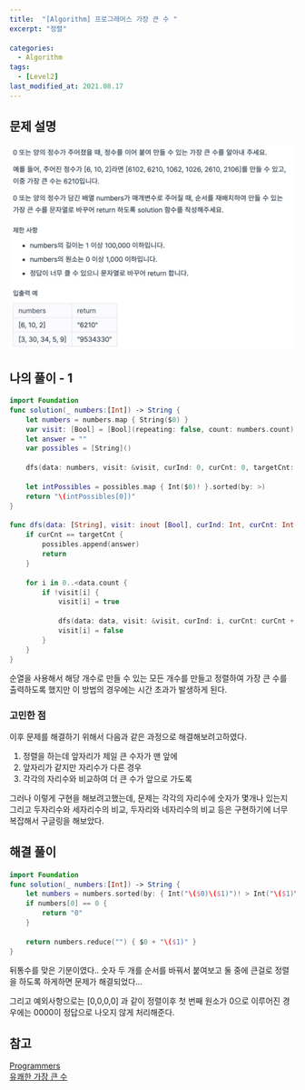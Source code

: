 ```yaml
---
title:  "[Algorithm] 프로그래머스 가장 큰 수 "
excerpt: "정렬"

categories:
  - Algorithm
tags:
  - [Level2]
last_modified_at: 2021.08.17
---
```


## 문제 설명

![28](/assets/images/Programmers/28.png)

## 나의 풀이 - 1
```swift
import Foundation
func solution(_ numbers:[Int]) -> String {
    let numbers = numbers.map { String($0) }
    var visit: [Bool] = [Bool](repeating: false, count: numbers.count)
    let answer = ""
    var possibles = [String]()

    dfs(data: numbers, visit: &visit, curInd: 0, curCnt: 0, targetCnt: numbers.count, answer: answer, possibles: &possibles)

    let intPossibles = possibles.map { Int($0)! }.sorted(by: >)
    return "\(intPossibles[0])"
}

func dfs(data: [String], visit: inout [Bool], curInd: Int, curCnt: Int, targetCnt: Int, answer: String, possibles:inout [String]) {
    if curCnt == targetCnt {
        possibles.append(answer)
        return
    }

    for i in 0..<data.count {
        if !visit[i] {
            visit[i] = true

            dfs(data: data, visit: &visit, curInd: i, curCnt: curCnt + 1, targetCnt: targetCnt, answer: answer + data[i], possibles: &possibles)
            visit[i] = false
        }
    }
}
```
순열을 사용해서 해당 개수로 만들 수 있는 모든 개수를 만들고 정렬하여 가장 큰 수를 출력하도록 했지만 이 방법의 경우에는 시간 초과가 발생하게 된다. 

### 고민한 점
이후 문제를 해결하기 위해서 다음과 같은 과정으로 해결해보려고하였다.
1. 정렬을 하는데 앞자리가 제일 큰 수자가 맨 앞에 
2. 앞자리가 같지만 자리수가 다른 경우
3. 각각의 자리수와 비교하여 더 큰 수가 앞으로 가도록

그러나 이렇게 구현을 해보려고했는데, 문제는 각각의 자리수에 숫자가 몇개나 있는지 그리고 두자리수와 세자리수의 비교, 두자리와 네자리수의 비교 등은 구현하기에 너무 복잡해서 구글링을 해보았다.

## 해결 풀이 
```swift
import Foundation
func solution(_ numbers:[Int]) -> String {
    let numbers = numbers.sorted(by: { Int("\($0)\($1)")! > Int("\($1)\($0)")!})
    if numbers[0] == 0 {
        return "0"
    }
    
    return numbers.reduce("") { $0 + "\($1)" }
}
```
뒤통수를 맞은 기분이였다.. 숫자 두 개를 순서를 바꿔서 붙여보고 둘 중에 큰걸로 정렬을 하도록 하게하면 문제가 해결되었다...

그리고 예외사항으로는 [0,0,0,0] 과 같이 정렬이후 첫 번째 원소가 0으로 이루어진 경우에는 0000이 정답으로 나오지 않게 처리해준다.


## 참고
[Programmers](https://programmers.co.kr/learn/challenges) <br>
[유쾌한 가장 큰 수](https://caution-dev.tistory.com/4)
